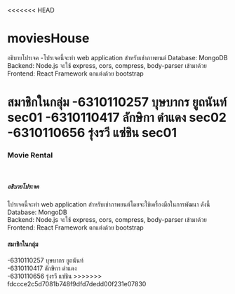 <<<<<<< HEAD
# moviesHouse
อธิบายโปรเจค
  -โปรเจคนี้จะทำ web application สำหรับเช่าภาพยนต์
  Database: MongoDB
  Backend: Node.js จะใช้ express, cors, compress, body-parser เข้ามาด้วย
  Frontend: React Framework ตกแต่งด้วย bootstrap
  
สมาชิกในกลุ่ม
-6310110257 บุษบากร ยูถนันท์ sec01
-6310110417 ลักษิกา ดำแดง sec02
-6310110656 รุ่งรวี แซ่ชิน sec01
=======
<h3>Movie Rental</h3></br>
<h5>อธิบายโปรเจค</br></h5>
 <p> โปรเจคนี้จะทำ web application สำหรับเช่าภาพยนต์โดยจะใช้เครื่องมือในการพัฒนา ดังนี้</br>
 Database: MongoDB</br>
 Backend: Node.js จะใช้ express, cors, compress, body-parser เข้ามาด้วย</br>
 Frontend: React Framework ตกแต่งด้วย bootstrap
 
 </p>


  
<h4>สมาชิกในกลุ่ม</h4>
-6310110257 บุษบากร ยูถนันท์</br>
-6310110417 ลักษิกา ดำแดง</br>
-6310110656 รุ่งรวี แซ่ชิน
>>>>>>> fdccce2c5d7081b748f9dfd7dedd00f231e07830
